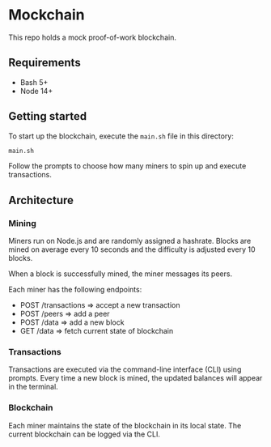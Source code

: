 # Mockchain

This repo holds a mock proof-of-work blockchain.

## Requirements

- Bash 5+
- Node 14+

## Getting started

To start up the blockchain, execute the `main.sh` file in this directory:

```bash
main.sh
```

Follow the prompts to choose how many miners to spin up and execute transactions.

## Architecture

### Mining

Miners run on Node.js and are randomly assigned a hashrate. Blocks are mined on average every 10 seconds and the difficulty is adjusted every 10 blocks.

When a block is successfully mined, the miner messages its peers.

Each miner has the following endpoints:

- POST /transactions => accept a new transaction
- POST /peers => add a peer
- POST /data => add a new block
- GET /data => fetch current state of blockchain

### Transactions

Transactions are executed via the command-line interface (CLI) using prompts. Every time a new block is mined, the updated balances will appear in the terminal.

### Blockchain

Each miner maintains the state of the blockchain in its local state. The current blockchain can be logged via the CLI.
